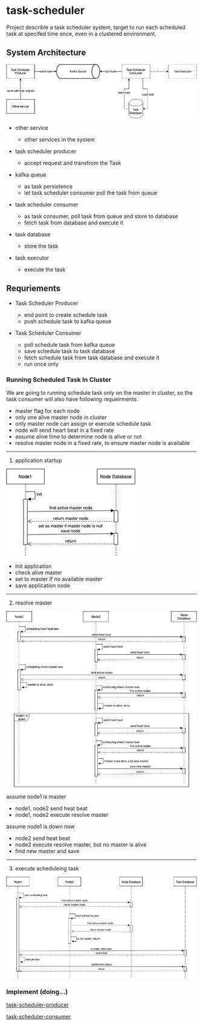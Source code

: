 # task-scheduler
Project describle a task scheduler system, target to run each scheduled task at specifed time once, even in a clustered environment.

## System Architecture
![system architecture](https://github.com/kan01234/task-scheduler/blob/master/img/task-scheduler-system.png)

- other service
  - other services in the system

- task scheduler producer
  - accept request and transfrom the Task

- kafka queue
  - as task persistence
  - let task scheduler consumer poll the task from queue

- task scheduler consumer
  - as task consumer, poll task from queue and store to database
  - fetch task from database and execute it

- task database
  - store the task

- task executor
  - execute the task

## Requriements
- Task Scheduler Producer
  - end point to create schedule task
  - push schedule task to kafka queue

- Task Scheduler Consumer
  - poll schedule task from kafka queue
  - save schedule task to task database
  - fetch schedule task from task database and execute it
  - run once only

### Running Scheduled Task In Cluster
We are going to running schedule task only on the master in cluster, so the task consumer will also have following requeirments.

- master flag for each node
- only one alive master node in cluster
- only master node can assign or execute schedule task
- node will send heart beat in a fixed rate
- assume alive time to determine node is alive or not
- resolve master node in a fixed rate, to ensure master node is available

- - - -

1. application startup

![task-consumer-appnode-init](https://github.com/kan01234/task-scheduler/blob/master/img/task-consumer-appnode-init.png)

- init application
- check alive master
- set to master if no available master
- save application node

- - - -

2. resolve master

![task-consumer-resolve-master](https://github.com/kan01234/task-scheduler/blob/master/img/task-consumer-resolve-master.png)

assume node1 is master
- node1, node2 send heat beat
- node1, node2 execute resolve master

assume node1 is down now
- node2 send heat beat
- node2 execute resolve master, but no master is alive
- find new master and save

- - - -

3. execute scheduleing task

![task-consumer-execute-task](https://github.com/kan01234/task-scheduler/blob/master/img/task-consumer-execute-task.png)

### Implement (doing...)
[task-scheduler-producer](https://github.com/kan01234/task-scheduler-producer)

[task-scheduler-consumer](https://github.com/kan01234/task-scheduler-consumer)
